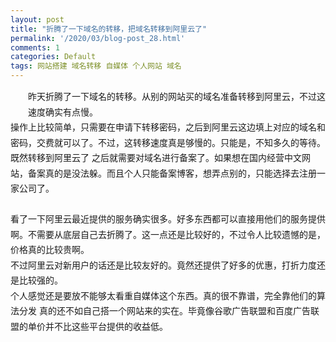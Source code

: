 ```yaml
---
layout: post
title: "折腾了一下域名的转移，把域名转移到阿里云了"
permalink: '/2020/03/blog-post_28.html'
comments: 1
categories: Default
tags: 网站搭建 域名转移 自媒体 个人网站 域名
---
```

<div style="font-size: 14px; line-height: 1.75; margin-left: 28px; white-space: pre-wrap;" yne-bulb-block="paragraph">昨天折腾了一下域名的转移。从别的网站买的域名准备转移到阿里云，不过这速度确实有点慢。</div>

<div style="font-size: 14px; line-height: 1.75; white-space: pre-wrap;" yne-bulb-block="paragraph">操作上比较简单，只需要在申请下转移密码，之后到阿里云这边填上对应的域名和密码，交费就可以了。不过，这转移速度真是够慢的。只能是，不知多久的等待。</div>

<div style="font-size: 14px; line-height: 1.75; white-space: pre-wrap;" yne-bulb-block="paragraph">既然转移到阿里云了 之后就需要对域名进行备案了。如果想在国内经营中文网站，备案真的是没法躲。而且个人只能备案博客，想弄点别的，只能选择去注册一家公司了。</div>

<div style="font-size: 14px; line-height: 1.75; white-space: pre-wrap;" yne-bulb-block="paragraph"><br/></div>

<div style="font-size: 14px; line-height: 1.75; white-space: pre-wrap;" yne-bulb-block="paragraph">看了一下阿里云最近提供的服务确实很多。好多东西都可以直接用他们的服务提供啊。不需要从底层自己去折腾了。这一点还是比较好的，不过令人比较遗憾的是，价格真的比较贵啊。</div>

<div style="font-size: 14px; line-height: 1.75; white-space: pre-wrap;" yne-bulb-block="paragraph">不过阿里云对新用户的话还是比较友好的。竟然还提供了好多的优惠，打折力度还是比较强的。</div>

<div style="font-size: 14px; line-height: 1.75; white-space: pre-wrap;" yne-bulb-block="paragraph">个人感觉还是要放不能够太看重自媒体这个东西。真的很不靠谱，完全靠他们的算法分发 真的还不如自己搭一个网站来的实在。毕竟像谷歌广告联盟和百度广告联盟的单价并不比这些平台提供的收益低。</div>